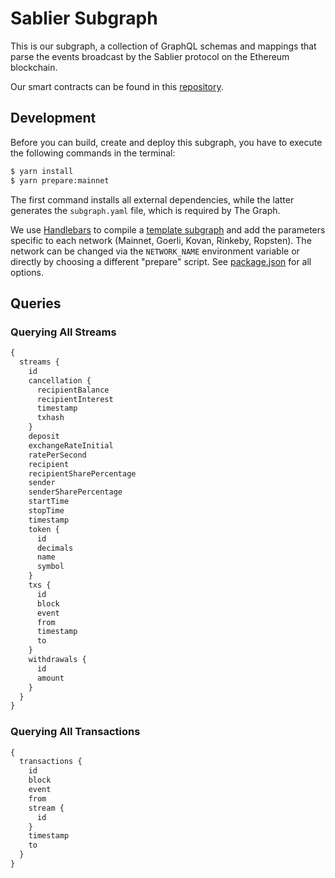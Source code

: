 # Sablier Subgraph

This is our subgraph, a collection of GraphQL schemas and mappings that parse the events broadcast by the Sablier protocol
on the Ethereum blockchain.

Our smart contracts can be found in this [repository](https://github.com/sablierhq/sablier).

## Development

Before you can build, create and deploy this subgraph, you have to execute the following commands in the terminal:

```bash
$ yarn install
$ yarn prepare:mainnet
```

The first command installs all external dependencies, while the latter generates the `subgraph.yaml` file, which is
required by The Graph.

We use [Handlebars](https://github.com/wycats/handlebars.js/) to compile a [template subgraph](./subgraph.template.yaml) and add the parameters specific to each
network (Mainnet, Goerli, Kovan, Rinkeby, Ropsten). The network can be changed via the `NETWORK_NAME` environment
variable or directly by choosing a different "prepare" script. See [package.json](./package.json) for all options.

## Queries

### Querying All Streams

```graphql
{
  streams {
    id
    cancellation {
      recipientBalance
      recipientInterest
      timestamp
      txhash
    }
    deposit
    exchangeRateInitial
    ratePerSecond
    recipient
    recipientSharePercentage
    sender
    senderSharePercentage
    startTime
    stopTime
    timestamp
    token {
      id
      decimals
      name
      symbol
    }
    txs {
      id
      block
      event
      from
      timestamp
      to
    }
    withdrawals {
      id
      amount
    }
  }
}
```

### Querying All Transactions

```graphql
{
  transactions {
    id
    block
    event
    from
    stream {
      id
    }
    timestamp
    to
  }
}
```
